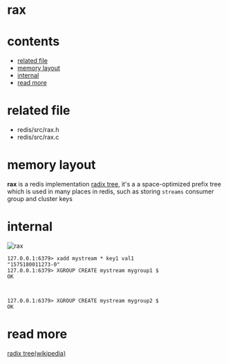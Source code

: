 # rax

# contents

* [related file](#related-file)
* [memory layout](#memory-layout)
* [internal](#internal)
* [read more](#read-more)



# related file
* redis/src/rax.h
* redis/src/rax.c

# memory layout

**rax** is a redis implementation [radix tree](https://en.wikipedia.org/wiki/Radix_tree), it's a a space-optimized prefix tree which is used in many places in redis, such as storing `streams` consumer group and cluster keys


# internal

![rax](https://github.com/zpoint/Redis-Internals/blob/5.0/Object/rax/rax.png)


    127.0.0.1:6379> xadd mystream * key1 val1
    "1575180011273-0"
    127.0.0.1:6379> XGROUP CREATE mystream mygroup1 $
    OK



    127.0.0.1:6379> XGROUP CREATE mystream mygroup2 $
    OK


# read more
[radix tree(wikipedia)](https://en.wikipedia.org/wiki/Radix_tree)
